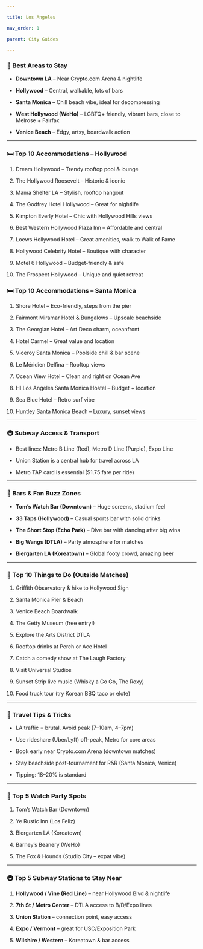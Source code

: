 ```yaml
---

title: Los Angeles

nav_order: 1

parent: City Guides

---
```

### **📍 Best Areas to Stay**

- **Downtown LA** – Near Crypto.com Arena & nightlife
    
- **Hollywood** – Central, walkable, lots of bars
    
- **Santa Monica** – Chill beach vibe, ideal for decompressing
    
- **West Hollywood (WeHo)** – LGBTQ+ friendly, vibrant bars, close to Melrose + Fairfax
    
- **Venice Beach** – Edgy, artsy, boardwalk action
    

---

### **🛏️ Top 10 Accommodations – Hollywood**

1. Dream Hollywood – Trendy rooftop pool & lounge
    
2. The Hollywood Roosevelt – Historic & iconic
    
3. Mama Shelter LA – Stylish, rooftop hangout
    
4. The Godfrey Hotel Hollywood – Great for nightlife
    
5. Kimpton Everly Hotel – Chic with Hollywood Hills views
    
6. Best Western Hollywood Plaza Inn – Affordable and central
    
7. Loews Hollywood Hotel – Great amenities, walk to Walk of Fame
    
8. Hollywood Celebrity Hotel – Boutique with character
    
9. Motel 6 Hollywood – Budget-friendly & safe
    
10. The Prospect Hollywood – Unique and quiet retreat
    

  

### **🛏️ Top 10 Accommodations – Santa Monica**

1. Shore Hotel – Eco-friendly, steps from the pier
    
2. Fairmont Miramar Hotel & Bungalows – Upscale beachside
    
3. The Georgian Hotel – Art Deco charm, oceanfront
    
4. Hotel Carmel – Great value and location
    
5. Viceroy Santa Monica – Poolside chill & bar scene
    
6. Le Méridien Delfina – Rooftop views
    
7. Ocean View Hotel – Clean and right on Ocean Ave
    
8. HI Los Angeles Santa Monica Hostel – Budget + location
    
9. Sea Blue Hotel – Retro surf vibe
    
10. Huntley Santa Monica Beach – Luxury, sunset views
    

---

### **🚇 Subway Access & Transport**

- Best lines: Metro B Line (Red), Metro D Line (Purple), Expo Line
    
- Union Station is a central hub for travel across LA
    
- Metro TAP card is essential ($1.75 fare per ride)
    

---

### **🍻 Bars & Fan Buzz Zones**

- **Tom’s Watch Bar (Downtown)** – Huge screens, stadium feel
    
- **33 Taps (Hollywood)** – Casual sports bar with solid drinks
    
- **The Short Stop (Echo Park)** – Dive bar with dancing after big wins
    
- **Big Wangs (DTLA)** – Party atmosphere for matches
    
- **Biergarten LA (Koreatown)** – Global footy crowd, amazing beer
    

---

### **👀 Top 10 Things to Do (Outside Matches)**

1. Griffith Observatory & hike to Hollywood Sign
    
2. Santa Monica Pier & Beach
    
3. Venice Beach Boardwalk
    
4. The Getty Museum (free entry!)
    
5. Explore the Arts District DTLA
    
6. Rooftop drinks at Perch or Ace Hotel
    
7. Catch a comedy show at The Laugh Factory
    
8. Visit Universal Studios
    
9. Sunset Strip live music (Whisky a Go Go, The Roxy)
    
10. Food truck tour (try Korean BBQ taco or elote)
    

---

### **🚀 Travel Tips & Tricks**

- LA traffic = brutal. Avoid peak (7–10am, 4–7pm)
    
- Use rideshare (Uber/Lyft) off-peak, Metro for core areas
    
- Book early near Crypto.com Arena (downtown matches)
    
- Stay beachside post-tournament for R&R (Santa Monica, Venice)
    
- Tipping: 18–20% is standard
    

---

### **🎉 Top 5 Watch Party Spots**

1. Tom’s Watch Bar (Downtown)
    
2. Ye Rustic Inn (Los Feliz)
    
3. Biergarten LA (Koreatown)
    
4. Barney’s Beanery (WeHo)
    
5. The Fox & Hounds (Studio City – expat vibe)
    

---

### **🚇 Top 5 Subway Stations to Stay Near**

1. **Hollywood / Vine (Red Line)** – near Hollywood Blvd & nightlife
    
2. **7th St / Metro Center** – DTLA access to B/D/Expo lines
    
3. **Union Station** – connection point, easy access
    
4. **Expo / Vermont** – great for USC/Exposition Park
    
5. **Wilshire / Western** – Koreatown & bar access